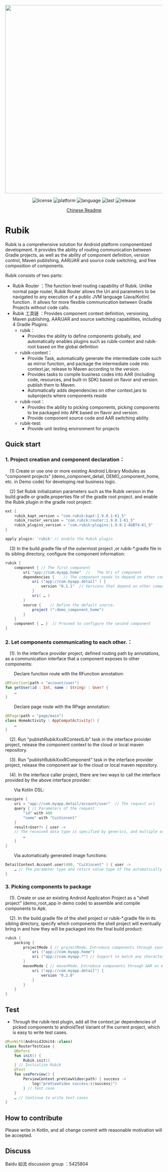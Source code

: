 
<div align="center">
  <p> <img width="600" src="https://user-images.githubusercontent.com/7745189/174275733-ff1ec56e-82ea-4c3b-86de-b2b07d258842.jpeg"> </p>

![license](https://img.shields.io/github/license/baidu/rubik.svg)
![platform](https://img.shields.io/badge/platform-Android-red)
![language](https://img.shields.io/github/languages/top/baidu/rubik)
![last](https://img.shields.io/github/last-commit/baidu/rubik.svg)
![release](https://img.shields.io/github/v/release/baidu/rubik?display_name=release)

</div>

<div align="center">
<a href="./README.md">Chinese Readme</a>
</div>

# Rubik
Rubik is a comprehensive solution for Android platform componentized development. It provides the ability of routing communication between Gradle projects, as well as the ability of component definition, version control, Maven publishing, AAR/JAR and source code switching, and free composition of components.

Rubik consists of two parts:
* Rubik Router ：The function level routing capability of Rubik. Unlike normal page router, Rubik Router allows the Uri and parameters to be navigated to any execution of a public JVM language (Java/Kotlin) function . It allows for more flexible communication between Gradle Projects without code calls.
* Rubik 工具链 ：Provides component context definition, versioning, Maven publishing, AAR/JAR and source switching capabilities, including 4 Gradle Plugins:
    + rubik：
        - Provides the ability to define components globally, and automatically enables plugins such as rubik-context and rubik-root based on the global definition
    + rubik-context：
        - Provide Task, automatically generate the intermediate code such as mirror function, and package the intermediate code into context.jar, release to Maven according to the version.
        - Provides tasks to compile business codes into AAR (including code, resources, and built-in SDK) based on flavor and version. publish them to Maven.
        - Automatically adds dependencies on other context.jars to subprojects where components reside
    + rubik-root：
        - Provides the ability to picking components, picking components to be packaged into APK based on flavor and version.
        - Provide component source code and AAR switching ability.
    + rubik-test:
        - Provide unit testing environment for projects

## Quick start
### 1. Project creation and component declaration：
&ensp;&ensp;(1) Create or use one or more existing Android Library Modules as "component projects" (demo_component_detail, DEMO_component_home, etc. in Demo code) for developing real business logic.

&ensp;&ensp;(2) Set Rubik initialization parameters such as the Rubik version in the build.gradle or gradle.properties file of the gradle root project. and enable the Rubik plugin in the gradle root project:
```groovy
ext {
    rubik_kapt_version = "com.rubik:kapt:1.9.0.1-K1_5"   
    rubik_router_version = "com.rubik:router:1.9.0.1-K1_5"   
    rubik_plugins_version = "com.rubik:plugins:1.9.0.1-AGBT4-K1_5"  
} 

apply plugin: 'rubik' // enable the Rubik plugin
```

&ensp;&ensp;(3) In the build.gradle file of the outermost project ,or rubik-*.gradle file in its sibling directory, configure the component information:
```groovy
rubik {
    component { // The first component
        uri "app://com.myapp.home"  //   The Uri of component
        dependencies {    // The component needs to depend on other components
            uri ("app://com.myapp.detail" ) { 
                version "0.1.1"  // Versions that depend on other components
            }
            uri( … ) 
        }
        source {    // Define the default source.
            project (":demo_component_home") 
        }
    }
    component { … }  // Proceed to configure the second component
} 
```

### 2. Let components communicating to each other.：
&ensp;&ensp;(1). In the interface provider project, defined  routing path by annotations, as a communication interface that a component exposes to other components:

&ensp;&ensp;&ensp;&ensp;Declare function route with the RFunction annotation:
```kotlin
@RFunction(path = "account/user") 
fun getUser(id : Int, name : String) : User? { 
    …
}
```

&ensp;&ensp;&ensp;&ensp;Declare page route with the RPage annotation:
```kotlin
@RPage(path = "page/main") 
class HomeActivity : AppCompatActivity() {
    … 
}
```
&ensp;&ensp;(2). Run "publishRubikXxxRContextLib" task in the interface provider project, release the component context to the cloud or local maven repository.

&ensp;&ensp;(3). Run "publishRubikXxxRComponent" task in the interface provider project, release the component aar to the cloud or local maven repository.

&ensp;&ensp;(4). In the interface caller project, there are two ways to call the interface provided by the above interface provider:

&ensp;&ensp;&ensp;&ensp;Via Kotlin DSL:
```kotlin
navigate {
    uri = "app://com.myapp.detail/account/user"  // The request uri
    query { // Parameters of the request
        "id" with 400
        "name" with "CuiVincent" 
    }
    result<User?> { user -> 
    // The received data type is specified by generics, and multiple asynchronous returns can be received as multiple results
        …
    }
} 
```

&ensp;&ensp;&ensp;&ensp;Via automatically generated image functions:
```kotlin
DetailContext.Account.user(400, "CuiVincent" ) { user ->
    … // The parameter type and return value type of the automatically generated image function are clear, which is more binding than the DSL
}
```

### 3. Picking components to package
&ensp;&ensp;(1). Create or use an existing Android Application Project as a "shell project" (demo_root_app in demo code) to assemble and compile components to Apk.

&ensp;&ensp;(2).  In the build.gradle file of the shell project or rubik-*.gradle file in its sibling directory, specify which components the shell project will eventually bring in and how they will be packaged into the final build product:
```groovy
rubik {	
    packing {
        projectMode { // projectMode，Introduce components through source code project
            uri ("app://com.myapp.home")
            uri ("app://com.myapp.*") // Support to match any character through *
        }
        mavenMode { // mavenMode，Introduce components through AAR on maven
            uri ("app://com.myapp.detail") {
                version "0.2.0" 
            }
        }
    }
} 
```
## Test
* Through the rubik-test plugin, add all the context.jar dependencies of picked components to androidTest Variant of the current project, which is easy to write test cases.
```kotlin
@RunWith(AndroidJUnit4::class)
class RouterTestCase {
    @Before
    fun init() {
        Rubik.init()
    } // Initialize Rubik
    @Test
    fun usePerview() {
        PerviewContext.preViewVideo(path) { success ->
            log("preViewVideo success:${success}")
        } // Test case
    }
    … // Continue to write test cases
}

```

## How to contribute
Please write in Kotlin, and all change commit with reasonable motivation will be accepted.


## Discuss
Baidu 如流 discussion group ：5425804
